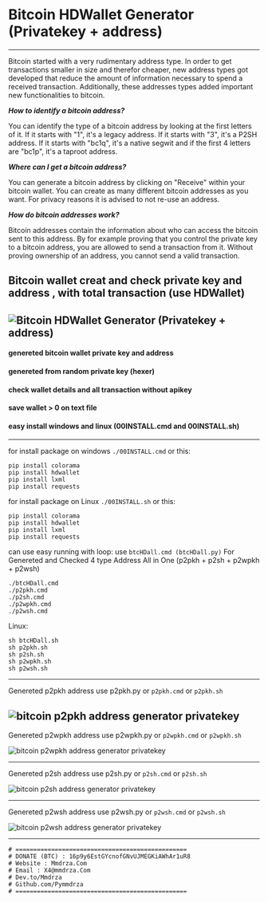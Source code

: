 # Bitcoin HDWallet Generator (Privatekey + address)
----
Bitcoin started with a very rudimentary address type. In order to get transactions smaller in size and therefor cheaper, new address types got developed that reduce the amount of information necessary to spend a received transaction. Additionally, these addresses types added important new functionalities to bitcoin.


***How to identify a bitcoin address?***


You can identify the type of a bitcoin address by looking at the first letters of it. If it starts with "1", it's a legacy address. If it starts with "3", it's a P2SH address. If it starts with "bc1q", it's a native segwit and if the first 4 letters are "bc1p", it's a taproot address.

***Where can I get a bitcoin address?***

You can generate a bitcoin address by clicking on "Receive" within your bitcoin wallet. You can create as many different bitcoin addresses as you want. For privacy reasons it is advised to not re-use an address.

***How do bitcoin addresses work?***

Bitcoin addresses contain the information about who can access the bitcoin sent to this address. By for example proving that you control the private key to a bitcoin address, you are allowed to send a transaction from it. Without proving ownership of an address, you cannot send a valid transaction.


Bitcoin wallet creat and check private key and address , with total transaction (use HDWallet)
----

![Bitcoin HDWallet Generator (Privatekey + address)](https://raw.githubusercontent.com/Pymmdrza/BTC_HD_Wallet_Checker/main/btchdall.jpg)
----

#### genereted bitcoin wallet private key and address

#### genereted from random private key (hexer)

#### check wallet details and all transaction without apikey 

#### save wallet > 0 on text file

#### easy install windows and linux (00INSTALL.cmd and 00INSTALL.sh)
----
for install package on windows `./00INSTALL.cmd` or this:

```
pip install colorama
pip install hdwallet
pip install lxml
pip install requests

```

for install package on Linux `./00INSTALL.sh` or this:

```
pip install colorama
pip install hdwallet
pip install lxml
pip install requests

```
can use easy running with loop:
use `btcHDall.cmd (btcHDall.py)` For Genereted and  Checked 4 type Address All in One (p2pkh + p2sh + p2wpkh + p2wsh)
```
./btcHDall.cmd
./p2pkh.cmd
./p2sh.cmd
./p2wpkh.cmd
./p2wsh.cmd
```
Linux:

```
sh btcHDall.sh
sh p2pkh.sh
sh p2sh.sh
sh p2wpkh.sh
sh p2wsh.sh

```
----

Genereted p2pkh address use p2pkh.py or `p2pkh.cmd` or `p2pkh.sh` 

![bitcoin p2pkh address generator privatekey](https://raw.githubusercontent.com/Pymmdrza/BTC_HD_Wallet_Checker/main/p2pkh.jpg)
----

Genereted p2wpkh address use p2wpkh.py or `p2wpkh.cmd` or `p2wpkh.sh` 

![bitcoin p2wpkh address generator privatekey](https://raw.githubusercontent.com/Pymmdrza/BTC_HD_Wallet_Checker/main/p2wpkh.jpg)

----

Genereted p2sh address use p2sh.py or `p2sh.cmd` or `p2sh.sh` 

![bitcoin p2sh address generator privatekey](https://raw.githubusercontent.com/Pymmdrza/BTC_HD_Wallet_Checker/main/p3sh.jpg)

----

Genereted p2wsh address use p2wsh.py or `p2wsh.cmd` or `p2wsh.sh` 

![bitcoin p2wsh address generator privatekey](https://raw.githubusercontent.com/Pymmdrza/BTC_HD_Wallet_Checker/main/p2wsh.jpg)

----
```
# ================================================
# DONATE (BTC) : 16p9y6EstGYcnofGNvUJMEGKiAWhAr1uR8
# Website : Mmdrza.Com
# Email : X4@mmdrza.Com
# Dev.to/Mmdrza
# Github.com/Pymmdrza
# ================================================
```
